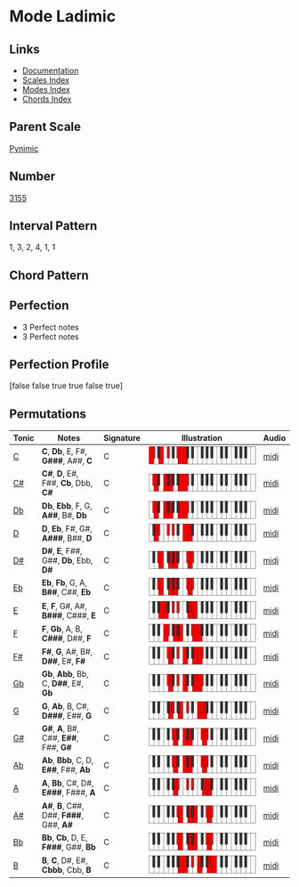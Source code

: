# Mode Ladimic

## Links

- [Documentation](index.md)
- [Scales Index](Scales.md)
- [Modes Index](Modes.md)
- [Chords Index](Chords.md)

## Parent Scale

[Pynimic](ScalePynimic.md)

## Number

[3155](https://ianring.com/musictheory/scales/3155)

## Interval Pattern

1, 3, 2, 4, 1, 1

## Chord Pattern



## Perfection

- 3 Perfect notes
- 3 Perfect notes

## Perfection Profile

[false false true true false true]

## Permutations

| Tonic | Notes | Signature | Illustration | Audio |
|-------|-------|-----------|--------------|-------|
| [C](ModeCNaturalLadimic.md) | **C**, **Db**, E, F#, **G###**, A##, **C** | C | ![CNaturalLadimic](ModeCNaturalLadimic.png) | [midi](https://github.com/edipermadi/music/blob/main/docs/ModeCNaturalLadimic.mid?raw=true) |
| [C#](ModeCSharpLadimic.md) | **C#**, **D**, E#, F##, **Cb**, Dbb, **C#** | C | ![CSharpLadimic](ModeCSharpLadimic.png) | [midi](https://github.com/edipermadi/music/blob/main/docs/ModeCSharpLadimic.mid?raw=true) |
| [Db](ModeDFlatLadimic.md) | **Db**, **Ebb**, F, G, **A##**, B#, **Db** | C | ![DFlatLadimic](ModeDFlatLadimic.png) | [midi](https://github.com/edipermadi/music/blob/main/docs/ModeDFlatLadimic.mid?raw=true) |
| [D](ModeDNaturalLadimic.md) | **D**, **Eb**, F#, G#, **A###**, B##, **D** | C | ![DNaturalLadimic](ModeDNaturalLadimic.png) | [midi](https://github.com/edipermadi/music/blob/main/docs/ModeDNaturalLadimic.mid?raw=true) |
| [D#](ModeDSharpLadimic.md) | **D#**, **E**, F##, G##, **Db**, Ebb, **D#** | C | ![DSharpLadimic](ModeDSharpLadimic.png) | [midi](https://github.com/edipermadi/music/blob/main/docs/ModeDSharpLadimic.mid?raw=true) |
| [Eb](ModeEFlatLadimic.md) | **Eb**, **Fb**, G, A, **B##**, C##, **Eb** | C | ![EFlatLadimic](ModeEFlatLadimic.png) | [midi](https://github.com/edipermadi/music/blob/main/docs/ModeEFlatLadimic.mid?raw=true) |
| [E](ModeENaturalLadimic.md) | **E**, **F**, G#, A#, **B###**, C###, **E** | C | ![ENaturalLadimic](ModeENaturalLadimic.png) | [midi](https://github.com/edipermadi/music/blob/main/docs/ModeENaturalLadimic.mid?raw=true) |
| [F](ModeFNaturalLadimic.md) | **F**, **Gb**, A, B, **C###**, D##, **F** | C | ![FNaturalLadimic](ModeFNaturalLadimic.png) | [midi](https://github.com/edipermadi/music/blob/main/docs/ModeFNaturalLadimic.mid?raw=true) |
| [F#](ModeFSharpLadimic.md) | **F#**, **G**, A#, B#, **D##**, E#, **F#** | C | ![FSharpLadimic](ModeFSharpLadimic.png) | [midi](https://github.com/edipermadi/music/blob/main/docs/ModeFSharpLadimic.mid?raw=true) |
| [Gb](ModeGFlatLadimic.md) | **Gb**, **Abb**, Bb, C, **D##**, E#, **Gb** | C | ![GFlatLadimic](ModeGFlatLadimic.png) | [midi](https://github.com/edipermadi/music/blob/main/docs/ModeGFlatLadimic.mid?raw=true) |
| [G](ModeGNaturalLadimic.md) | **G**, **Ab**, B, C#, **D###**, E##, **G** | C | ![GNaturalLadimic](ModeGNaturalLadimic.png) | [midi](https://github.com/edipermadi/music/blob/main/docs/ModeGNaturalLadimic.mid?raw=true) |
| [G#](ModeGSharpLadimic.md) | **G#**, **A**, B#, C##, **E##**, F##, **G#** | C | ![GSharpLadimic](ModeGSharpLadimic.png) | [midi](https://github.com/edipermadi/music/blob/main/docs/ModeGSharpLadimic.mid?raw=true) |
| [Ab](ModeAFlatLadimic.md) | **Ab**, **Bbb**, C, D, **E##**, F##, **Ab** | C | ![AFlatLadimic](ModeAFlatLadimic.png) | [midi](https://github.com/edipermadi/music/blob/main/docs/ModeAFlatLadimic.mid?raw=true) |
| [A](ModeANaturalLadimic.md) | **A**, **Bb**, C#, D#, **E###**, F###, **A** | C | ![ANaturalLadimic](ModeANaturalLadimic.png) | [midi](https://github.com/edipermadi/music/blob/main/docs/ModeANaturalLadimic.mid?raw=true) |
| [A#](ModeASharpLadimic.md) | **A#**, **B**, C##, D##, **F###**, G##, **A#** | C | ![ASharpLadimic](ModeASharpLadimic.png) | [midi](https://github.com/edipermadi/music/blob/main/docs/ModeASharpLadimic.mid?raw=true) |
| [Bb](ModeBFlatLadimic.md) | **Bb**, **Cb**, D, E, **F###**, G##, **Bb** | C | ![BFlatLadimic](ModeBFlatLadimic.png) | [midi](https://github.com/edipermadi/music/blob/main/docs/ModeBFlatLadimic.mid?raw=true) |
| [B](ModeBNaturalLadimic.md) | **B**, **C**, D#, E#, **Cbbb**, Cbb, **B** | C | ![BNaturalLadimic](ModeBNaturalLadimic.png) | [midi](https://github.com/edipermadi/music/blob/main/docs/ModeBNaturalLadimic.mid?raw=true) |
